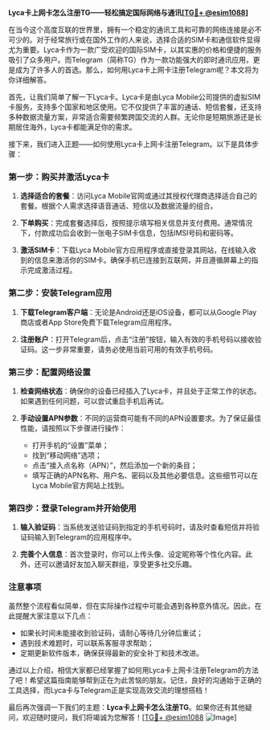 **Lyca卡上网卡怎么注册TG——轻松搞定国际网络与通讯[[TG💪+ @esim1088](https://t.me/s/esim1088)]**

在当今这个高度互联的世界里，拥有一个稳定的通讯工具和可靠的网络连接是必不可少的。对于经常旅行或在国外工作的人来说，选择合适的SIM卡和通信软件显得尤为重要。Lyca卡作为一款广受欢迎的国际SIM卡，以其实惠的价格和便捷的服务吸引了众多用户。而Telegram（简称TG）作为一款功能强大的即时通讯应用，更是成为了许多人的首选。那么，如何用Lyca卡上网卡注册Telegram呢？本文将为你详细解答。

首先，让我们简单了解一下Lyca卡。Lyca卡是由Lyca Mobile公司提供的虚拟SIM卡服务，支持多个国家和地区使用。它不仅提供了丰富的通话、短信套餐，还支持多种数据流量方案，非常适合需要频繁跨国交流的人群。无论你是短期旅游还是长期居住海外，Lyca卡都能满足你的需求。

接下来，我们进入正题——如何使用Lyca卡上网卡注册Telegram。以下是具体步骤：

### 第一步：购买并激活Lyca卡

1. **选择适合的套餐**：访问Lyca Mobile官网或通过其授权代理商选择适合自己的套餐。根据个人需求选择语音通话、短信以及数据流量的组合。
   
2. **下单购买**：完成套餐选择后，按照提示填写相关信息并支付费用。通常情况下，付款成功后会收到一张电子SIM卡信息，包括IMSI号码和密码等。

3. **激活SIM卡**：下载Lyca Mobile官方应用程序或直接登录其网站，在线输入收到的信息来激活你的SIM卡。确保手机已连接到互联网，并且遵循屏幕上的指示完成激活过程。

### 第二步：安装Telegram应用

1. **下载Telegram客户端**：无论是Android还是iOS设备，都可以从Google Play商店或者App Store免费下载Telegram应用程序。
   
2. **注册账户**：打开Telegram后，点击“注册”按钮，输入有效的手机号码以接收验证码。这一步非常重要，请务必使用当前可用的有效手机号码。

### 第三步：配置网络设置

1. **检查网络状态**：确保你的设备已经插入了Lyca卡，并且处于正常工作的状态。如果遇到任何问题，可以尝试重启手机后再试。
   
2. **手动设置APN参数**：不同的运营商可能有不同的APN设置要求。为了保证最佳性能，请按照以下步骤进行操作：
   - 打开手机的“设置”菜单；
   - 找到“移动网络”选项；
   - 点击“接入点名称（APN）”，然后添加一个新的条目；
   - 填写正确的APN名称、用户名、密码以及其他必要信息。这些细节可以在Lyca Mobile官方网站上找到。

### 第四步：登录Telegram并开始使用

1. **输入验证码**：当系统发送验证码到指定的手机号码时，请及时查看短信并将验证码输入到Telegram的应用程序中。
   
2. **完善个人信息**：首次登录时，你可以上传头像、设定昵称等个性化内容。此外，还可以邀请好友加入聊天群组，享受更多社交乐趣。

### 注意事项

虽然整个流程看似简单，但在实际操作过程中可能会遇到各种意外情况。因此，在此提醒大家注意以下几点：

- 如果长时间未能接收到验证码，请耐心等待几分钟后重试；
- 遇到技术难题时，可以联系客服寻求帮助；
- 定期更新软件版本，确保获得最新的安全补丁和技术改进。

通过以上介绍，相信大家都已经掌握了如何用Lyca卡上网卡注册Telegram的方法了吧！希望这篇指南能够帮到正在为此苦恼的朋友。记住，良好的沟通始于正确的工具选择，而Lyca卡与Telegram正是实现高效交流的理想搭档！

最后再次强调一下我们的主题：**Lyca卡上网卡怎么注册TG**。如果你还有其他疑问，欢迎随时提问，我们将竭诚为您解答！[[TG💪+ @esim1088](https://t.me/s/esim1088) ![Image](https://i.postimg.cc/4NQfJmqS/Snipaste-2025-05-13-00-14-12.png)]